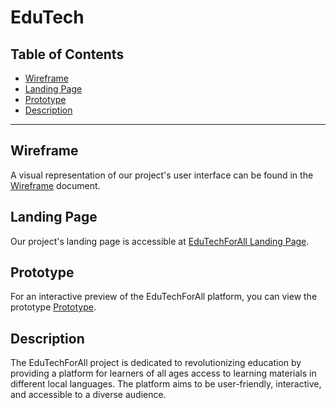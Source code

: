 # EduTech

## Table of Contents

- [Wireframe](#wireframe)
- [Landing Page](#landing-page)
- [Prototype](#prototype)
- [Description](#description)

---

## Wireframe

A visual representation of our project's user interface can be found in the [Wireframe](https://miro.com/app/board/uXjVNYOP9Cs=/) document.

## Landing Page

Our project's landing page is accessible at [EduTechForAll Landing Page](https://coming-soon-eight-theta.vercel.app/).

## Prototype

For an interactive preview of the EduTechForAll platform, you can view the prototype [Prototype](https://www.figma.com/file/uK2akM29ZbZ9z13ZaXoLcd/Edutech-E-learning_%D0%B0pp?type=design&node-id=0-1&mode=design&t=sQ5GBzVM4rrfowia-0).

## Description

The EduTechForAll project is dedicated to revolutionizing education by providing a platform for learners of all ages access to learning materials in different local languages. The platform aims to be user-friendly, interactive, and accessible to a diverse audience.





